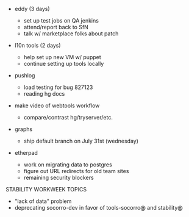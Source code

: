 * eddy (3 days)
  * set up test jobs on QA jenkins
  * attend/report back to SfN
  * talk w/ marketplace folks about patch
* l10n tools (2 days)
  * help set up new VM w/ puppet
  * continue setting up tools locally
* pushlog
  * load testing for bug 827123
  * reading hg docs
* make video of webtools workflow
  * compare/contrast hg/tryserver/etc.
* graphs
  * ship default branch on July 31st (wednesday)

* etherpad
  * work on migrating data to postgres
  * figure out URL redirects for old team sites
  * remaining security blockers

STABILITY WORKWEEK TOPICS

* "lack of data" problem
* deprecating socorro-dev in favor of tools-socorro@ and stability@
